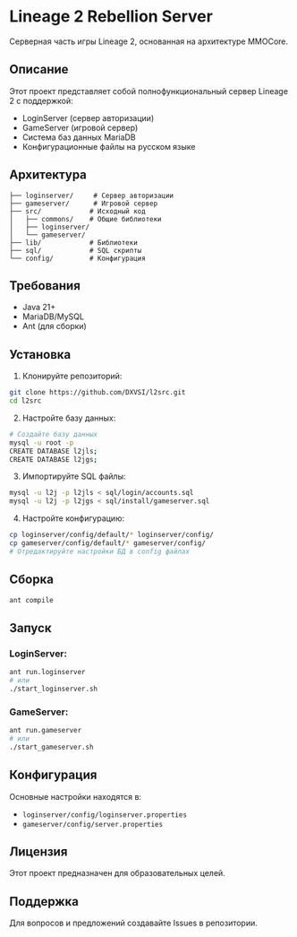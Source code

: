# Lineage 2 Rebellion Server

Серверная часть игры Lineage 2, основанная на архитектуре MMOCore.

## Описание

Этот проект представляет собой полнофункциональный сервер Lineage 2 с поддержкой:
- LoginServer (сервер авторизации)
- GameServer (игровой сервер)
- Система баз данных MariaDB
- Конфигурационные файлы на русском языке

## Архитектура

```
├── loginserver/     # Сервер авторизации
├── gameserver/      # Игровой сервер
├── src/            # Исходный код
│   ├── commons/    # Общие библиотеки
│   ├── loginserver/
│   └── gameserver/
├── lib/            # Библиотеки
├── sql/            # SQL скрипты
└── config/         # Конфигурация
```

## Требования

- Java 21+
- MariaDB/MySQL
- Ant (для сборки)

## Установка

1. Клонируйте репозиторий:
```bash
git clone https://github.com/DXVSI/l2src.git
cd l2src
```

2. Настройте базу данных:
```bash
# Создайте базу данных
mysql -u root -p
CREATE DATABASE l2jls;
CREATE DATABASE l2jgs;
```

3. Импортируйте SQL файлы:
```bash
mysql -u l2j -p l2jls < sql/login/accounts.sql
mysql -u l2j -p l2jgs < sql/install/gameserver.sql
```

4. Настройте конфигурацию:
```bash
cp loginserver/config/default/* loginserver/config/
cp gameserver/config/default/* gameserver/config/
# Отредактируйте настройки БД в config файлах
```

## Сборка

```bash
ant compile
```

## Запуск

### LoginServer:
```bash
ant run.loginserver
# или
./start_loginserver.sh
```

### GameServer:
```bash
ant run.gameserver
# или
./start_gameserver.sh
```

## Конфигурация

Основные настройки находятся в:
- `loginserver/config/loginserver.properties`
- `gameserver/config/server.properties`

## Лицензия

Этот проект предназначен для образовательных целей.

## Поддержка

Для вопросов и предложений создавайте Issues в репозитории. 